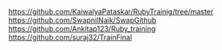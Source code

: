 https://github.com/KaiwalyaPataskar/RubyTrainig/tree/master
https://github.com/SwapnilNaik/SwapGithub
https://github.com/Ankitap123/Ruby_training
https://github.com/suraj32/TrainFinal
